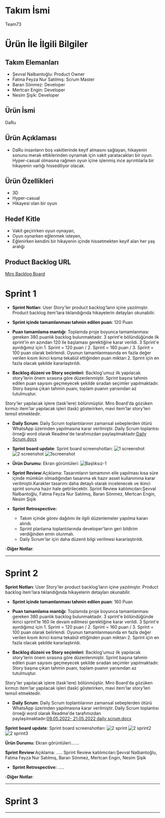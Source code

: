 # **Takım İsmi**

Team73

# Ürün İle İlgili Bilgiler

## Takım Elemanları

- Şevval Nalbantoğlu: Product Owner
- Fatma Feyza Nur Satılmış: Scrum Master
- Baran Sönmez: Developer
- Mertcan Engin: Developer
- Nesim Şişik:  Developer

## Ürün İsmi

DaRu

## Ürün Açıklaması

- DaRu insanların boş vakitlerinde keyif almasını sağlayan, hikayenin sonunu merak ettiklerinden oynamak için vakit yaratacakları bir oyun. Hyper-casual olmasına rağmen oyun içine işlenmiş ince ayrıntılarla bir hikayenin varlığı hissediliyor olacak.

## Ürün Özellikleri

- 3D 
- Hyper-casual
- Hikayesi olan bir oyun

## Hedef Kitle

- Vakit geçirirken oyun oynayan, 
- Oyun oynarken eğlenmek isteyen,
- Eğlenirken kendini bir hikayenin içinde hissetmekten keyif alan her yaş aralığı 

## Product Backlog URL

[Miro Backlog Board](https://miro.com/app/board/uXjVO5nJmdM=/?share_link_id=761499253915)



# Sprint 1

- **Sprint Notları**: User Story'ler product backlog'ların içine yazılmıştır. Product backlog item'lara tıklandığında hikayelerin detayları okunabilir.

- **Sprint içinde tamamlanması tahmin edilen puan**: 120 Puan

- **Puan tamamlama mantığı**: Toplamda proje boyunca tamamlanması gereken 380 puanlık backlog bulunmaktadır. 3 sprint'e bölündüğünde ilk sprint'in en azından 120 ile başlaması gerektiğine karar verildi. 3 Sprint'e ayırdığımız için 1. Sprint = 120 puan / 2. Sprint = 160 puan / 3. Sprint = 100 puan olarak belirlendi. Oyunun tamamlanmasında en fazla değer verilen kısım ikinci kısma tekabül ettiğinden puan miktarı 2. Sprint için en fazla olacak şekilde kararlaştırıldı.

- **Backlog düzeni ve Story seçimleri**: Backlog'umuz ilk yapılacak story'lerin önem sırasına göre düzenlenmiştir. Sprint başına tahmin edilen puan sayısını geçmeyecek şekilde sıradan seçimler yapılmaktadır. Story başına çıkan tahmin puanı, toplam puanın yarısından az tutulmuştur. 

Story'ler yapılacak işlere (task'lere) bölünmüştür. Miro Board'da gözüken kırmızı item'lar yapılacak işleri (task) gösterirken, mavi item'lar story'leri temsil etmektedir.

- **Daily Scrum**: Daily Scrum toplantılarının zamansal sebeplerden ötürü WhatsApp üzerinden yapılmasına karar verilmiştir. Daily Scrum toplantısı örneği word olarak Readme'de tarafımızdan paylaşılmaktadır:[Daily Scrum.docx](https://github.com/Team73akademi/BootcampScrumTemplate/files/8653733/Daily.Scrum.docx)



- **Sprint board update**: Sprint board screenshotları:
![1 screenshot](https://user-images.githubusercontent.com/104391644/167257901-49bf5247-5fbd-48ce-b9a3-ea6b65b0c88b.png)
![2 screenshot](https://user-images.githubusercontent.com/104391644/167257934-ec651a89-6622-4846-bb14-b32180cd2298.png)
![3screenshot](https://user-images.githubusercontent.com/104391644/167258434-06add596-6f97-40f5-84cb-a5c4c51f2c3b.png)



- **Ürün Durumu**: Ekran görüntüleri:
  ![Başlıksız-1](https://user-images.githubusercontent.com/104391644/167288360-3c556624-1a6d-4f5b-8d64-9ff68bea4be3.jpg)



- **Sprint Review**:Açıklama: Tasarımların tamamının elle yapılması kısa süre içinde mümkün olmadığından tasarıma ek hazır asset kullanımına karar verilmiştir.Karakter tasarımı daha detaylı olarak incelenecek ve ikinci sprint sonuna hazır hale getirilecektir. Sprint Review katılımcıları:Şevval Nalbantoğlu, Fatma Feyza Nur Satılmış, Baran Sönmez, Mertcan Engin, Nesim Şişik




- **Sprint Retrospective:** 
  * Takım içinde görev dağılımı ile ilgili düzenlemeler yapılma kararı alındı.
  * Sprint planlama toplantılarında developer'ların geri bildirim verdiğinden emin olunmalı.
  * Daily Scrum'lar için daha düzenli bilgi verilmesi kararlaştırıldı.
  

-**Diğer Notlar**:


---

# Sprint 2
 **Sprint Notları**: User Story'ler product backlog'ların içine yazılmıştır. Product backlog item'lara tıklandığında hikayelerin detayları okunabilir.

- **Sprint içinde tamamlanması tahmin edilen puan**: 160 Puan

- **Puan tamamlama mantığı**: Toplamda proje boyunca tamamlanması gereken 380 puanlık backlog bulunmaktadır. 3 sprint'e bölündüğünde ikinci sprint'te 160 ile devam edilmesi gerektiğine karar verildi. 3 Sprint'e ayırdığımız için 1. Sprint = 120 puan / 2. Sprint = 160 puan / 3. Sprint = 100 puan olarak belirlendi. Oyunun tamamlanmasında en fazla değer verilen kısım ikinci kısma tekabül ettiğinden puan miktarı 2. Sprint için en fazla olacak şekilde kararlaştırıldı.

- **Backlog düzeni ve Story seçimleri**: Backlog'umuz ilk yapılacak story'lerin önem sırasına göre düzenlenmiştir. Sprint başına tahmin edilen puan sayısını geçmeyecek şekilde sıradan seçimler yapılmaktadır. Story başına çıkan tahmin puanı, toplam puanın yarısından az tutulmuştur. 

Story'ler yapılacak işlere (task'lere) bölünmüştür. Miro Board'da gözüken kırmızı item'lar yapılacak işleri (task) gösterirken, mavi item'lar story'leri temsil etmektedir.

- **Daily Scrum**: Daily Scrum toplantılarının zamansal sebeplerden ötürü WhatsApp üzerinden yapılmasına karar verilmiştir. Daily Scrum toplantısı örneği word olarak Readme'de tarafımızdan paylaşılmaktadır:[09.05.2022- 21.05.2022 daily scrum.docx](https://github.com/Team73akademi/BootcampScrumTemplate/files/8749186/09.05.2022-.21.05.2022.daily.scrum.docx)

**Sprint board update**: Sprint board screenshotları:
![2 sprint](https://user-images.githubusercontent.com/104391644/169693251-1fe24dc8-fc9a-4d5d-bb1c-19c245740537.png)
![2 sprint2](https://user-images.githubusercontent.com/104391644/169693252-77247986-6203-4414-867a-0fdd963abeab.png)
![2 sprint3](https://user-images.githubusercontent.com/104391644/169693253-f2936a35-b144-4bf1-a454-1db5a906dafe.png)


**Ürün Durumu**: Ekran görüntüleri:......

**Sprint Review**:Açıklama: .....  Sprint Review katılımcıları:Şevval Nalbantoğlu, Fatma Feyza Nur Satılmış, Baran Sönmez, Mertcan Engin, Nesim Şişik

- **Sprint Retrospective:** 
  .....
  

-**Diğer Notlar**:

---

# Sprint 3

---
